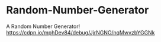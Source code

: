 # Random-Number-Generator
A Random Number Generator!
https://cdpn.io/mphDev84/debug/JjrNGNO/nqMwvzbYGGNk
